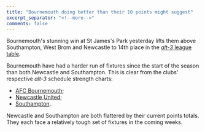 ```yaml
---
title: "Bournemouth doing better than their 10 points might suggest"
excerpt_separator: "<!--more-->"
comments: false
---
```


Bournemouth's stunning win at St James's Park yesterday lifts them above
Southampton, West Brom and Newcastle to 14th place in the
[*alt-3* league table](/leagues/england-premier-league).

Bournemouth have had a harder run of fixtures since the start of the season
than both Newcastle and Southampton. This is clear from the clubs' respective
*alt-3* schedule strength charts:
 
* [AFC Bournemouth](/leagues/england-premier-league/schedule-strength-Bou/);
* [Newcastle United](/leagues/england-premier-league/schedule-strength-New/); 
* [Southampton](/leagues/england-premier-league/schedule-strength-Sot/).

Newcastle and Southampton are both flattered by their current points totals.  They each 
face a relatively tough set of fixtures in the coming weeks. 












